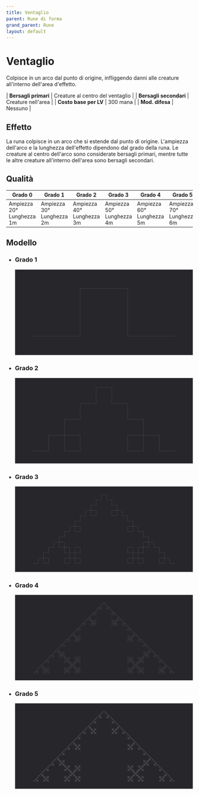 ```yaml
---
title: Ventaglio
parent: Rune di forma
grand_parent: Rune
layout: default
---
```


# **Ventaglio**

Colpisce in un arco dal punto di origine, infliggendo danni alle creature all'interno dell'area d'effetto.

| **Bersagli primari**   | Creature al centro del ventaglio          |
| **Bersagli secondari** | Creature nell'area                        |
| **Costo base per LV**  | 300 mana                                  |
| **Mod. difesa**        | Nessuno                                   |

## Effetto
La runa colpisce in un arco che si estende dal punto di origine. L'ampiezza dell'arco e la lunghezza dell'effetto dipendono dal grado della runa. Le creature al centro dell'arco sono considerate bersagli primari, mentre tutte le altre creature all'interno dell'area sono bersagli secondari.

## Qualità

| Grado 0 | Grado 1 | Grado 2 | Grado 3 | Grado 4 | Grado 5 |
|---------|---------|---------|---------|---------|---------|
| Ampiezza 20°<br>Lunghezza 1m | Ampiezza 30°<br>Lunghezza 2m | Ampiezza 40°<br>Lunghezza 3m | Ampiezza 50°<br>Lunghezza 4m | Ampiezza 60°<br>Lunghezza 5m | Ampiezza 70°<br>Lunghezza 6m |

## Modello
- ### Grado 1<br>
  ![Grado 1](1.png "Grado 1")
- ### Grado 2<br>
  ![Grado 2](2.png "Grado 2")
- ### Grado 3<br>
  ![Grado 3](3.png "Grado 3")
- ### Grado 4<br>
  ![Grado 4](4.png "Grado 4")
- ### Grado 5<br>
  ![Grado 5](5.png "Grado 5")
